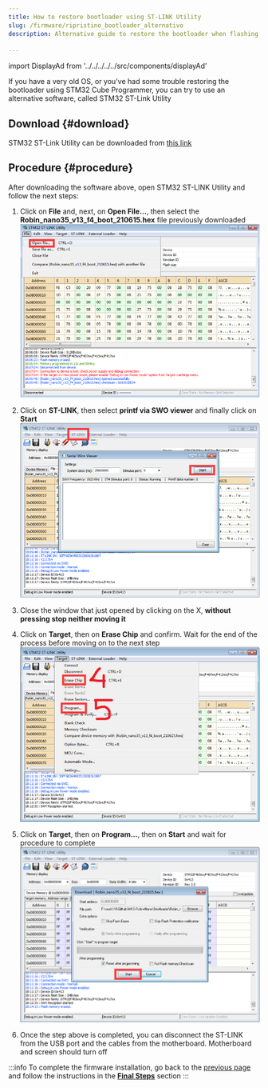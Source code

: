 ```yaml
---
title: How to restore bootloader using ST-LINK Utility
slug: /firmware/ripristino_bootloader_alternativo
description: Alternative guide to restore the bootloader when flashing the wrong firmware for Flyingbear Ghost 5

---
```


import DisplayAd from '../../../../../src/components/displayAd'

If you have a very old OS, or you've had some trouble restoring the bootloader using STM32 Cube Programmer, you can try to use an alternative software, called STM32 ST-Link Utility

## Download {#download}

STM32 ST-Link Utility can be downloaded from [this link](https://www.st.com/en/development-tools/stsw-link004.html#get-software)


<DisplayAd/>

## Procedure {#procedure}

After downloading the software above, open STM32 ST-LINK Utility and follow the next steps:

1. Click on **File** and, next, on **Open File…**, then select the **Robin_nano35_v13_f4_boot_210615.hex** file previously downloaded
[ ![STM32 ST-Link Open File](/img/bootloader/07.png) ](/img/bootloader/07.png)

2. Click on **ST-LINK**, then select **printf via SWO viewer** and finally click on **Start**
[ ![STM32 ST-Link Start Procedure](/img/bootloader/08.png) ](/img/bootloader/08.png)

3. Close the window that just opened by clicking on the X, **without pressing stop neither moving it**

4. Click on **Target**, then on **Erase Chip** and confirm. Wait for the end of the process before moving on to the next step
[ ![STM32 ST-Link Erase chip](/img/bootloader/09.png) ](/img/bootloader/09.png)

5. Click on **Target**, then on **Program…**, then on **Start** and wait for procedure to complete
[ ![STM32 ST-Link Program](/img/bootloader/10.png) ](/img/bootloader/10.png)

6. Once the step above is completed, you can disconnect the ST-LINK from the USB port and the cables from the motherboard. Motherboard and screen should turn off

:::info
To complete the firmware installation, go back to the [previous page](/en/docs/firmware/ripristino_bootloader) and follow the instructions in the [**Final Steps**](/en/docs/firmware/ripristino_bootloader#final-steps) section
:::

<DisplayAd/>